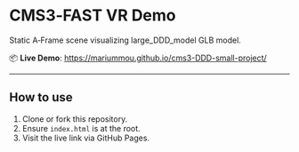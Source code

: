 # CMS3‑FAST VR Demo

Static A‑Frame scene visualizing large_DDD_model GLB model.

📦 **Live Demo**: https://mariummou.github.io/cms3-DDD-small-project/

---

## How to use

1. Clone or fork this repository.
2. Ensure `index.html` is at the root.
3. Visit the live link via GitHub Pages.
